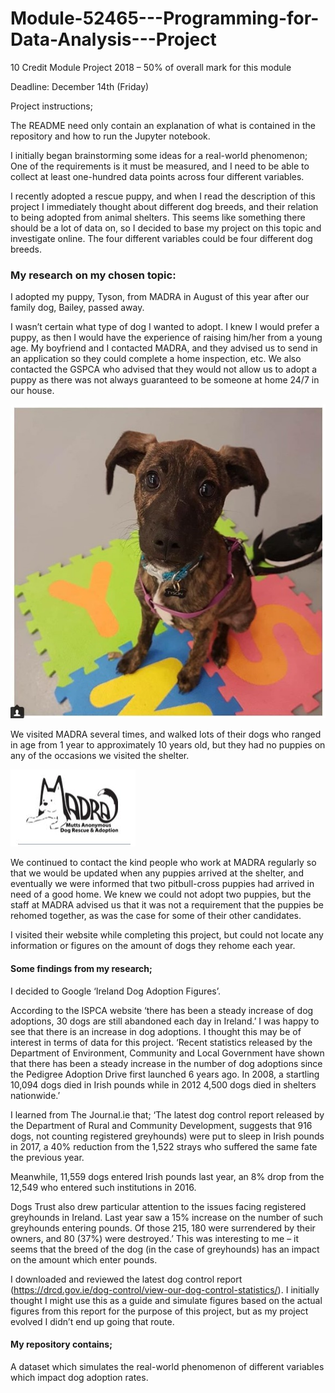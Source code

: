 # Module-52465---Programming-for-Data-Analysis---Project
10 Credit Module Project 2018 – 50% of overall mark for this module 

Deadline: December 14th (Friday)

Project instructions;

The README need only contain an explanation of what is contained in the repository and how to run the Jupyter notebook.

I initially began brainstorming some ideas for a real-world phenomenon;
One of the requirements is it must be measured, and I need to be able to collect at least one-hundred data points across four different variables.

I recently adopted a rescue puppy, and when I read the description of this project I immediately thought about different dog breeds, and their relation to being adopted from animal shelters. This seems like something there should be a lot of data on, so I decided to base my project on this topic and investigate online. The four different variables could be four different dog breeds. 

### My research on my chosen topic:

I adopted my puppy, Tyson, from MADRA in August of this year after our family dog, Bailey, passed away.

I wasn’t certain what type of dog I wanted to adopt. I knew I would prefer a puppy, as then I would have the experience of raising him/her from a young age. My boyfriend and I contacted MADRA, and they advised us to send in an application so they could complete a home inspection, etc. We also contacted the GSPCA who advised that they would not allow us to adopt a puppy as there was not always guaranteed to be someone at home 24/7 in our house. 

![Screenshot](Tyson.jpg)

We visited MADRA several times, and walked lots of their dogs who ranged in age from 1 year to approximately 10 years old, but they had no puppies on any of the occasions we visited the shelter.

![Screenshot](MadraLogo.JPG)

We continued to contact the kind people who work at MADRA regularly so that we would be updated when any puppies arrived at the shelter, and eventually we were informed that two pitbull-cross puppies had arrived in need of a good home. We knew we could not adopt two puppies, but the staff at MADRA advised us that it was not a requirement that the puppies be rehomed together, as was the case for some of their other candidates.

I visited their website while completing this project, but could not locate any information or figures on the amount of dogs they rehome each year. 


#### Some findings from my research;

I decided to Google ‘Ireland Dog Adoption Figures’.

According to the ISPCA website ‘there has been a steady increase of dog adoptions, 30 dogs are still abandoned each day in Ireland.’ I was happy to see that there is an increase in dog adoptions. I thought this may be of interest in terms of data for this project. ‘Recent statistics released by the Department of Environment, Community and Local Government have shown that there has been a steady increase in the number of dog adoptions since the Pedigree Adoption Drive first launched 6 years ago. In 2008, a startling 10,094 dogs died in Irish pounds while in 2012 4,500 dogs died in shelters nationwide.’

I learned from The Journal.ie that;
‘The latest dog control report released by the Department of Rural and Community Development, suggests that 916 dogs, not counting registered greyhounds) were put to sleep in Irish pounds in 2017, a 40% reduction from the 1,522 strays who suffered the same fate the previous year.

Meanwhile, 11,559 dogs entered Irish pounds last year, an 8% drop from the 12,549 who entered such institutions in 2016.

Dogs Trust also drew particular attention to the issues facing registered greyhounds in Ireland. Last year saw a 15% increase on the number of such greyhounds entering pounds. Of those 215, 180 were surrendered by their owners, and 80 (37%) were destroyed.’ 
This was interesting to me – it seems that the breed of the dog (in the case of greyhounds) has an impact on the amount which enter pounds.

I downloaded and reviewed the latest dog control report (https://drcd.gov.ie/dog-control/view-our-dog-control-statistics/). I initially thought I might use this as a guide and simulate figures based on the actual figures from this report for the purpose of this project, but as my project evolved I didn’t end up going that route.

#### My repository contains;

A dataset which simulates the real-world phenomenon of different variables which impact dog adoption rates.

